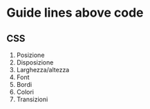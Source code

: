 # Guide lines above code

## CSS

1. Posizione
2. Disposizione
3. Larghezza/altezza
4. Font
5. Bordi
6. Colori
7. Transizioni
